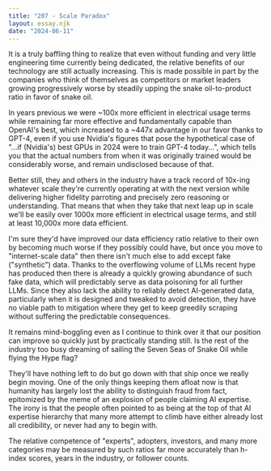 ```yaml
---
title: "207 - Scale Paradox"
layout: essay.njk
date: "2024-06-11"
---
```


It is a truly baffling thing to realize that even without funding and very little engineering time currently being dedicated, the relative benefits of our technology are still actually increasing. This is made possible in part by the companies who think of themselves as competitors or market leaders growing progressively worse by steadily upping the snake oil-to-product ratio in favor of snake oil.

In years previous we were ~100x more efficient in electrical usage terms while remaining far more effective and fundamentally capable than OpenAI's best, which increased to a ~447x advantage in our favor thanks to GPT-4, even if you use Nvidia's figures that pose the hypothetical case of "...if (Nvidia's) best GPUs in 2024 were to train GPT-4 today...", which tells you that the actual numbers from when it was originally trained would be considerably worse, and remain undisclosed because of that.

Better still, they and others in the industry have a track record of 10x-ing whatever scale they're currently operating at with the next version while delivering higher fidelity parroting and precisely zero reasoning or understanding. That means that when they take that next leap up in scale we'll be easily over 1000x more efficient in electrical usage terms, and still at least 10,000x more data efficient.

I'm sure they'd have improved our data efficiency ratio relative to their own by becoming much worse if they possibly could have, but once you move to "internet-scale data" then there isn't much else to add except fake ("synthetic") data. Thanks to the overflowing volume of LLMs recent hype has produced then there is already a quickly growing abundance of such fake data, which will predictably serve as data poisoning for all further LLMs. Since they also lack the ability to reliably detect AI-generated data, particularly when it is designed and tweaked to avoid detection, they have no viable path to mitigation where they get to keep greedily scraping without suffering the predictable consequences.

It remains mind-boggling even as I continue to think over it that our position can improve so quickly just by practically standing still. Is the rest of the industry too busy dreaming of sailing the Seven Seas of Snake Oil while flying the Hype flag?

They'll have nothing left to do but go down with that ship once we really begin moving. One of the only things keeping them afloat now is that humanity has largely lost the ability to distinguish fraud from fact, epitomized by the meme of an explosion of people claiming AI expertise. The irony is that the people often pointed to as being at the top of that AI expertise hierarchy that many more attempt to climb have either already lost all credibility, or never had any to begin with.

The relative competence of "experts", adopters, investors, and many more categories may be measured by such ratios far more accurately than h-index scores, years in the industry, or follower counts.
